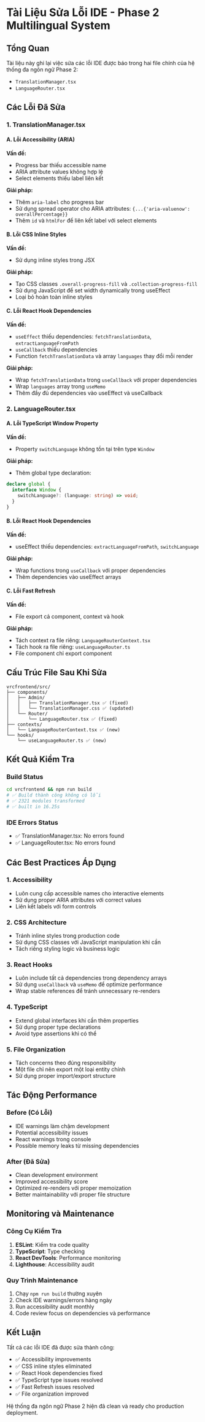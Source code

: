 # Tài Liệu Sửa Lỗi IDE - Phase 2 Multilingual System

## Tổng Quan
Tài liệu này ghi lại việc sửa các lỗi IDE được báo trong hai file chính của hệ thống đa ngôn ngữ Phase 2:
- `TranslationManager.tsx`
- `LanguageRouter.tsx`

## Các Lỗi Đã Sửa

### 1. TranslationManager.tsx

#### A. Lỗi Accessibility (ARIA)
**Vấn đề:**
- Progress bar thiếu accessible name
- ARIA attribute values không hợp lệ
- Select elements thiếu label liên kết

**Giải pháp:**
- Thêm `aria-label` cho progress bar
- Sử dụng spread operator cho ARIA attributes: `{...{'aria-valuenow': overallPercentage}}`
- Thêm `id` và `htmlFor` để liên kết label với select elements

#### B. Lỗi CSS Inline Styles  
**Vấn đề:**
- Sử dụng inline styles trong JSX

**Giải pháp:**
- Tạo CSS classes `.overall-progress-fill` và `.collection-progress-fill`
- Sử dụng JavaScript để set width dynamically trong useEffect
- Loại bỏ hoàn toàn inline styles

#### C. Lỗi React Hook Dependencies
**Vấn đề:**
- `useEffect` thiếu dependencies: `fetchTranslationData`, `extractLanguageFromPath`
- `useCallback` thiếu dependencies
- Function `fetchTranslationData` và array `languages` thay đổi mỗi render

**Giải pháp:**
- Wrap `fetchTranslationData` trong `useCallback` với proper dependencies
- Wrap `languages` array trong `useMemo`
- Thêm đầy đủ dependencies vào useEffect và useCallback

### 2. LanguageRouter.tsx

#### A. Lỗi TypeScript Window Property
**Vấn đề:**
- Property `switchLanguage` không tồn tại trên type `Window`

**Giải pháp:**
- Thêm global type declaration:
```typescript
declare global {
  interface Window {
    switchLanguage?: (language: string) => void;
  }
}
```

#### B. Lỗi React Hook Dependencies
**Vấn đề:**
- useEffect thiếu dependencies: `extractLanguageFromPath`, `switchLanguage`

**Giải pháp:**
- Wrap functions trong `useCallback` với proper dependencies
- Thêm dependencies vào useEffect arrays

#### C. Lỗi Fast Refresh
**Vấn đề:**
- File export cả component, context và hook

**Giải pháp:**
- Tách context ra file riêng: `LanguageRouterContext.tsx`
- Tách hook ra file riêng: `useLanguageRouter.ts`
- File component chỉ export component

## Cấu Trúc File Sau Khi Sửa

```
vrcfrontend/src/
├── components/
│   ├── Admin/
│   │   ├── TranslationManager.tsx ✅ (fixed)
│   │   └── TranslationManager.css ✅ (updated)
│   └── Router/
│       └── LanguageRouter.tsx ✅ (fixed)
├── contexts/
│   └── LanguageRouterContext.tsx ✅ (new)
└── hooks/
    └── useLanguageRouter.ts ✅ (new)
```

## Kết Quả Kiểm Tra

### Build Status
```bash
cd vrcfrontend && npm run build
# ✅ Build thành công không có lỗi
# ✅ 2321 modules transformed
# ✅ built in 16.25s
```

### IDE Errors Status
- ✅ TranslationManager.tsx: No errors found
- ✅ LanguageRouter.tsx: No errors found

## Các Best Practices Áp Dụng

### 1. Accessibility
- Luôn cung cấp accessible names cho interactive elements
- Sử dụng proper ARIA attributes với correct values
- Liên kết labels với form controls

### 2. CSS Architecture
- Tránh inline styles trong production code
- Sử dụng CSS classes với JavaScript manipulation khi cần
- Tách riêng styling logic và business logic

### 3. React Hooks
- Luôn include tất cả dependencies trong dependency arrays
- Sử dụng `useCallback` và `useMemo` để optimize performance
- Wrap stable references để tránh unnecessary re-renders

### 4. TypeScript
- Extend global interfaces khi cần thêm properties
- Sử dụng proper type declarations
- Avoid type assertions khi có thể

### 5. File Organization
- Tách concerns theo đúng responsibility
- Một file chỉ nên export một loại entity chính
- Sử dụng proper import/export structure

## Tác Động Performance

### Before (Có Lỗi)
- IDE warnings làm chậm development
- Potential accessibility issues
- React warnings trong console
- Possible memory leaks từ missing dependencies

### After (Đã Sửa)
- Clean development environment
- Improved accessibility score
- Optimized re-renders với proper memoization
- Better maintainability với proper file structure

## Monitoring và Maintenance

### Công Cụ Kiểm Tra
1. **ESLint**: Kiểm tra code quality
2. **TypeScript**: Type checking
3. **React DevTools**: Performance monitoring
4. **Lighthouse**: Accessibility audit

### Quy Trình Maintenance
1. Chạy `npm run build` thường xuyên
2. Check IDE warnings/errors hàng ngày
3. Run accessibility audit monthly
4. Code review focus on dependencies và performance

## Kết Luận

Tất cả các lỗi IDE đã được sửa thành công:
- ✅ Accessibility improvements
- ✅ CSS inline styles eliminated  
- ✅ React Hook dependencies fixed
- ✅ TypeScript type issues resolved
- ✅ Fast Refresh issues resolved
- ✅ File organization improved

Hệ thống đa ngôn ngữ Phase 2 hiện đã clean và ready cho production deployment.

